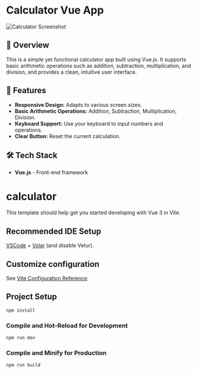 # Calculator Vue App

![Calculator Screenshot]([https://github.com/jojiShiotsuki/calculatorApp/blob/main/calc-clip-ezgif.com-video-to-gif-converter.gif]) <!-- Replace with the path to your screenshot -->

## 🧮 Overview

This is a simple yet functional calculator app built using Vue.js. It supports basic arithmetic operations such as addition, subtraction, multiplication, and division, and provides a clean, intuitive user interface.

## 🚀 Features

- **Responsive Design:** Adapts to various screen sizes.
- **Basic Arithmetic Operations:** Addition, Subtraction, Multiplication, Division.
- **Keyboard Support:** Use your keyboard to input numbers and operations.
- **Clear Button:** Reset the current calculation.

## 🛠️ Tech Stack

- **Vue.js** - Front-end framework

# calculator

This template should help get you started developing with Vue 3 in Vite.

## Recommended IDE Setup

[VSCode](https://code.visualstudio.com/) + [Volar](https://marketplace.visualstudio.com/items?itemName=Vue.volar) (and disable Vetur).

## Customize configuration

See [Vite Configuration Reference](https://vitejs.dev/config/).

## Project Setup

```sh
npm install
```

### Compile and Hot-Reload for Development

```sh
npm run dev
```

### Compile and Minify for Production

```sh
npm run build
```
